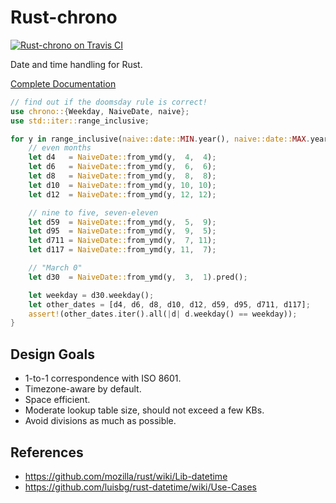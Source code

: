 Rust-chrono
===========

[![Rust-chrono on Travis CI][travis-image]][travis]

[travis-image]: https://travis-ci.org/lifthrasiir/rust-chrono.png
[travis]: https://travis-ci.org/lifthrasiir/rust-chrono

Date and time handling for Rust.

[Complete Documentation](http://rust-ci.org/lifthrasiir/rust-chrono/doc/chrono/)

```rust
// find out if the doomsday rule is correct!
use chrono::{Weekday, NaiveDate, naive};
use std::iter::range_inclusive;

for y in range_inclusive(naive::date::MIN.year(), naive::date::MAX.year()) {
    // even months
    let d4   = NaiveDate::from_ymd(y,  4,  4);
    let d6   = NaiveDate::from_ymd(y,  6,  6);
    let d8   = NaiveDate::from_ymd(y,  8,  8);
    let d10  = NaiveDate::from_ymd(y, 10, 10);
    let d12  = NaiveDate::from_ymd(y, 12, 12);

    // nine to five, seven-eleven
    let d59  = NaiveDate::from_ymd(y,  5,  9);
    let d95  = NaiveDate::from_ymd(y,  9,  5);
    let d711 = NaiveDate::from_ymd(y,  7, 11);
    let d117 = NaiveDate::from_ymd(y, 11,  7);

    // "March 0"
    let d30  = NaiveDate::from_ymd(y,  3,  1).pred();

    let weekday = d30.weekday();
    let other_dates = [d4, d6, d8, d10, d12, d59, d95, d711, d117];
    assert!(other_dates.iter().all(|d| d.weekday() == weekday));
}
```

Design Goals
------------

* 1-to-1 correspondence with ISO 8601.
* Timezone-aware by default.
* Space efficient.
* Moderate lookup table size, should not exceed a few KBs.
* Avoid divisions as much as possible.

References
----------

* https://github.com/mozilla/rust/wiki/Lib-datetime
* https://github.com/luisbg/rust-datetime/wiki/Use-Cases

